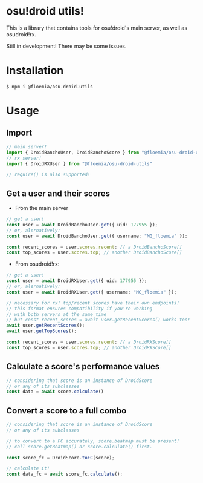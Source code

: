 # osu!droid utils!

This is a library that contains tools for osu!droid's main server, as well as osudroid!rx.

Still in development! There may be some issues.

# Installation

```
$ npm i @floemia/osu-droid-utils
```

# Usage

## Import
```ts
// main server!
import { DroidBanchoUser, DroidBanchoScore } from "@floemia/osu-droid-utils"
// rx server!
import { DroidRXUser } from "@floemia/osu-droid-utils"

// require() is also supported!

```
## Get a user and their scores
 - From the main server
```ts
// get a user!
const user = await DroidBanchoUser.get({ uid: 177955 });
// or, alernatively:
const user = await DroidBanchoUser.get({ username: "MG_floemia" });

const recent_scores = user.scores.recent; // a DroidBanchoScore[]
const top_scores = user.scores.top; // another DroidBanchoScore[]
```
- From osudroid!rx:
```ts
// get a user!
const user = await DroidRXUser.get({ uid: 177955 });
// or, alernatively:
const user = await DroidRXUser.get({ username: "MG_floemia" });

// necessary for rx! top/recent scores have their own endpoints!
// this format ensures compatibility if you're working
// with both servers at the same time
// but const recent_scores = await user.getRecentScores() works too!
await user.getRecentScores();
await user.getTopScores();

const recent_scores = user.scores.recent; // a DroidRXScore[]
const top_scores = user.scores.top; // another DroidRXScore[]
```
## Calculate a score's performance values
```ts
// considering that score is an instance of DroidScore
// or any of its subclasses
const data = await score.calculate()
```
## Convert a score to a full combo
```ts
// considering that score is an instance of DroidScore
// or any of its subclasses

// to convert to a FC accurately, score.beatmap must be present!
// call score.getBeatmap() or score.calculate() first.

const score_fc = DroidScore.toFC(score);

// calculate it!
const data_fc = await score_fc.calculate();
```



